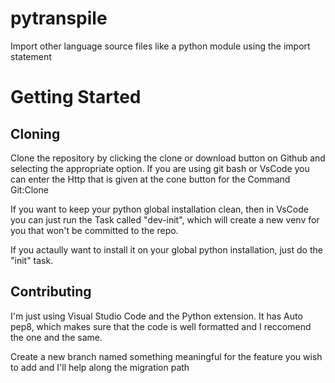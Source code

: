 # pytranspile
Import other language source files like a python module using the import statement

# Getting Started
## Cloning

Clone the repository by clicking the clone or download button on Github and selecting the appropriate option.
If you are using git bash or VsCode you can enter the Http that is given at the cone button for the Command Git:Clone

If you want to keep your python global installation clean, then in VsCode you can just run the Task called "dev-init", which will create a new venv for you that won't be committed to the repo.

If you actaully want to install it on your global python installation, just do the "init" task.

## Contributing
I'm just using Visual Studio Code and the Python extension. It has Auto pep8, which makes sure that the code is well formatted and I reccomend the one and the same.

Create a new branch named something meaningful for the feature you wish to add and I'll help along the migration path
